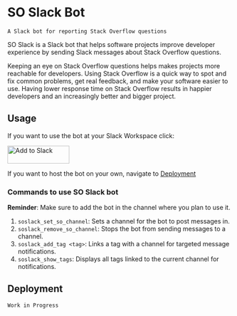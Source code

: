 # SO Slack Bot

`A Slack bot for reporting Stack Overflow questions`

SO Slack is a Slack bot that helps software projects improve developer experience by sending Slack messages about Stack Overflow questions.

Keeping an eye on Stack Overflow questions helps makes projects more reachable for developers. Using Stack Overflow is a quick way to spot and fix common problems, get real feedback, and make your software easier to use. Having lower response time on Stack Overflow results in happier developers and an increasingly better and bigger project.

## Usage

If you want to use the bot at your Slack Workspace click:

<a href="https://slack.com/oauth/v2/authorize?client_id=5970139268528.5949679575364&scope=channels:history,chat:write,groups:history,im:history,mpim:history,team:read,users:read,app_mentions:read,channels:join,channels:read&user_scope="><img alt="Add to Slack" height="40" width="139" src="https://platform.slack-edge.com/img/add_to_slack.png" srcSet="https://platform.slack-edge.com/img/add_to_slack.png 1x, https://platform.slack-edge.com/img/add_to_slack@2x.png 2x" /></a>

If you want to host the bot on your own, navigate to [Deployment](#deployment)

### Commands to use SO Slack bot

**Reminder**: Make sure to add the bot in the channel where you plan to use it.

1. `soslack_set_so_channel`: Sets a channel for the bot to post messages in.
2. `soslack_remove_so_channel`: Stops the bot from sending messages to a channel.
3. `soslack_add_tag <tag>`: Links a tag with a channel for targeted message notifications.
4. `soslack_show_tags`: Displays all tags linked to the current channel for notifications.

## Deployment

```bash
Work in Progress
```

